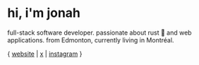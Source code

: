 # hi, i'm jonah

full-stack software developer.  passionate about rust 🦀 and web applications.
from Edmonton, currently living in Montréal.

{ [website](https://jonahseguin.com) | [x](https://x.com/jonahseguin) | [instagram](https://instagram.com/jonahseguin) }
